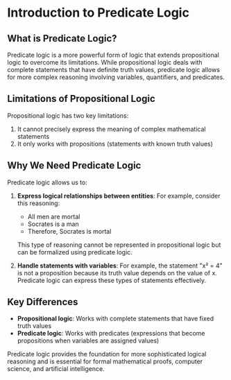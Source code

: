 # Introduction to Predicate Logic

## What is Predicate Logic?

Predicate logic is a more powerful form of logic that extends propositional logic to overcome its limitations. While propositional logic deals with complete statements that have definite truth values, predicate logic allows for more complex reasoning involving variables, quantifiers, and predicates.

## Limitations of Propositional Logic

Propositional logic has two key limitations:

1. It cannot precisely express the meaning of complex mathematical statements
2. It only works with propositions (statements with known truth values)

## Why We Need Predicate Logic

Predicate logic allows us to:

1. **Express logical relationships between entities**: For example, consider this reasoning:
   - All men are mortal
   - Socrates is a man
   - Therefore, Socrates is mortal

   This type of reasoning cannot be represented in propositional logic but can be formalized using predicate logic.

2. **Handle statements with variables**: For example, the statement "x² = 4" is not a proposition because its truth value depends on the value of x. Predicate logic can express these types of statements effectively.

## Key Differences

- **Propositional logic**: Works with complete statements that have fixed truth values
- **Predicate logic**: Works with predicates (expressions that become propositions when variables are assigned values)

Predicate logic provides the foundation for more sophisticated logical reasoning and is essential for formal mathematical proofs, computer science, and artificial intelligence.